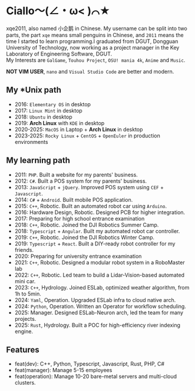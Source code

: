 # Ciallo～(∠・ω< )⌒★
xqe2011, also named 小企鹅 in Chinese. My username can be split into two parts, the part `xqe` means small penguins in Chinese, and `2011` means the time I started to learn programming.I graduated from DGUT, Dongguan University of Technology, now working as a project manager in the Key Laboratory of Engineering Software, DGUT.  
My Interests are `GalGame`, `Touhou Project`, `OSU! mania 4k`, `Anime` and `Music`.  
  
**NOT VIM USER**, `nano` and `Visual Studio Code` are better and modern.

## My *Unix path
- 2016: `Elementary OS` in desktop
- 2017: `Linux Mint` in desktop
- 2018: `Ubuntu` in desktop
- 2019: **Arch Linux** with `KDE` in desktop
- 2020-2025: `MacOS` in Laptop + **Arch Linux** in desktop
- 2023-2025: `Rocky Linux` + `CentOS` + `OpenEuler` in production environments

## My learning path
- 2011: `PHP`. Built a website for my parents' business.
- 2012: `C#`. Built a POS system for my parents' business.
- 2013: `JavaScript` + `jQuery`. Improved POS system using `CEF` + `Javascript`.
- 2014: `C#` + `Android`. Built mobile POS application. 
- 2015: `C++`, Robotic. Built an automated robot car using `Arduino`.
- 2016: Hardware Design, Robotic. Designed PCB for higher integration.
- 2017: Preparing for high school entrance examination
- 2018: `C++`, Robotic. Joined the DJI Robotics Summer Camp.
- 2018: `Typescript` + `Angular`. Built my automated robot car controller.
- 2019: `C++`, Robotic. Joined the DJI Robotics Winter Camp.
- 2019: `Typescript` + `React`. Built a DIY-ready robot controller for my friends.
- 2020: Preparing for university entrance examination
- 2021: `C++`, Robotic. Designed a modular robot system in a RoboMaster lab
- 2022: `C++`, Robotic. Led team to build a Lidar-Vision-based automated mini car.
- 2023: `C++`, Hydrology. Joined ESLab, optimized weather algorithm, from 1h to 5min.
- 2024: `Yaml`, Operation. Upgraded ESLab infra to cloud native arch.
- 2024: `Python`, Operation. Written an Operator for workflow scheduling.
- 2025: Manager. Designed ESLab-Neuron arch, led the team for many projects.
- 2025: `Rust`, Hydrology. Built a POC for high-efficiency river indexing engine.

## Features
- feat(dev): C++, Python, Typescript, Javascript, Rust, PHP, C#
- feat(manager): Manage 5-15 employees
- feat(operation): Manage 10-20 bare-metal servers and multi-cloud clusters.
